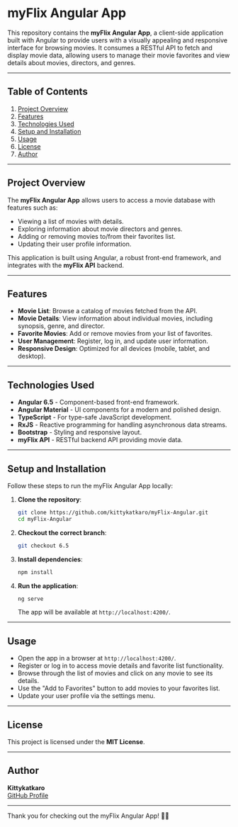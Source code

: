 
# myFlix Angular App

This repository contains the **myFlix Angular App**, a client-side application built with Angular to provide users with a visually appealing and responsive interface for browsing movies. It consumes a RESTful API to fetch and display movie data, allowing users to manage their movie favorites and view details about movies, directors, and genres.

---

## Table of Contents
1. [Project Overview](#project-overview)
2. [Features](#features)
3. [Technologies Used](#technologies-used)
4. [Setup and Installation](#setup-and-installation)
5. [Usage](#usage)
6. [License](#license)
7. [Author](#author)

---

## Project Overview
The **myFlix Angular App** allows users to access a movie database with features such as:
- Viewing a list of movies with details.
- Exploring information about movie directors and genres.
- Adding or removing movies to/from their favorites list.
- Updating their user profile information.

This application is built using Angular, a robust front-end framework, and integrates with the **myFlix API** backend.

---

## Features
- **Movie List**: Browse a catalog of movies fetched from the API.
- **Movie Details**: View information about individual movies, including synopsis, genre, and director.
- **Favorite Movies**: Add or remove movies from your list of favorites.
- **User Management**: Register, log in, and update user information.
- **Responsive Design**: Optimized for all devices (mobile, tablet, and desktop).

---

## Technologies Used
- **Angular 6.5** - Component-based front-end framework.
- **Angular Material** - UI components for a modern and polished design.
- **TypeScript** - For type-safe JavaScript development.
- **RxJS** - Reactive programming for handling asynchronous data streams.
- **Bootstrap** - Styling and responsive layout.
- **myFlix API** - RESTful backend API providing movie data.

---

## Setup and Installation
Follow these steps to run the myFlix Angular App locally:

1. **Clone the repository**:
   ```bash
   git clone https://github.com/kittykatkaro/myFlix-Angular.git
   cd myFlix-Angular
   ```

2. **Checkout the correct branch**:
   ```bash
   git checkout 6.5
   ```

3. **Install dependencies**:
   ```bash
   npm install
   ```

4. **Run the application**:
   ```bash
   ng serve
   ```
   The app will be available at `http://localhost:4200/`.

---

## Usage
- Open the app in a browser at `http://localhost:4200/`.
- Register or log in to access movie details and favorite list functionality.
- Browse through the list of movies and click on any movie to see its details.
- Use the "Add to Favorites" button to add movies to your favorites list.
- Update your user profile via the settings menu.

---


## License
This project is licensed under the **MIT License**.

---

## Author
**Kittykatkaro**  
[GitHub Profile](https://github.com/kittykatkaro)  

---

Thank you for checking out the myFlix Angular App! 🎥✨